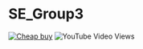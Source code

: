 # SE_Group3

[![Cheap buy](https://img.youtube.com/vi/ngtdJKm3cjU/0.jpg)](https://www.youtube.com/watch?v=ngtdJKm3cjU)
![YouTube Video Views](https://img.shields.io/youtube/views/ngtdJKm3cjU)
